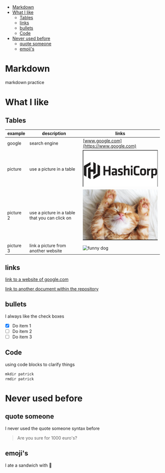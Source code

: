 - [Markdown](#markdown)
- [What I like](#what-i-like)
  - [Tables](#tables)
  - [links](#links)
  - [bullets](#bullets)
  - [Code](#code)
- [Never used before](#never-used-before)
  - [quote someone](#quote-someone)
  - [emoji's](#emojis)

# Markdown
markdown practice



# What I like

## Tables

| example   | description                                    | links                                                                          |
| --------- | ---------------------------------------------- | ------------------------------------------------------------------------------ |
| google    | search engine                                  | [www.google.com](https://www.google.com)                                               |
| picture   | use a picture in a table                       | ![](media/2021-10-13-15-17-12.png)                                             |
| picture 2 | use a picture in a table that you can click on | [![cat](media/2021-10-13-15-32-21.png)](https://www.imdb.com/title/tt5697572/) |
| picture 3| link a picture from another website| ![funny dog](https://static.boredpanda.com/blog/wp-content/uploads/2021/03/funny-dogs-extra-skin-stretchy-faces-coverimage.jpg)


## links

[link to a website of google.com](https://www.google.com)   

   
[link to another document within the repository](doc/documentation_details.md)

## bullets

I always like the check boxes

- [x] Do item 1 
- [ ] Do item 2
- [ ] Do item 3

## Code 
using code blocks to clarify things
```shell
mkdir patrick
rmdir patrick
```

# Never used before

## quote someone
I never used the quote someone syntax before

> Are you sure for 1000 euro's? 

## emoji's 
I ate a sandwich with :egg:
